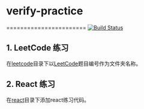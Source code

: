 # verify-practice

=======================
[![Build Status](https://travis-ci.org/yulu86/verify-practice.svg?branch=master)](https://travis-ci.org/yulu86/verify-practice)

## 1. LeetCode 练习    
在[leetcode](leetcode)目录下以[LeetCode](https://leetcode-cn.com/problemset/all/)题目编号作为文件夹名称。

## 2. React 练习    
在[react](react)目录下添加react练习代码。
